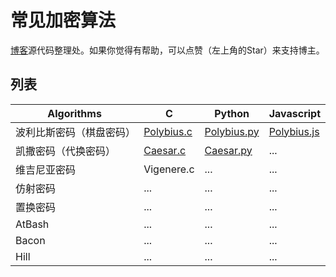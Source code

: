 # 常见加密算法

[博客](http://www.lellansin.com/tutorials/ciphers)源代码整理处。如果你觉得有帮助，可以点赞（左上角的Star）来支持博主。

## 列表

| Algorithms      | C      | Python  |  Javascript |
|-----------------|--------|---------|-------------|
| 波利比斯密码（棋盘密码）|[Polybius.c](https://github.com/Lellansin/cipher-examples/blob/master/c/Polybius.c) | [Polybius.py](https://github.com/Lellansin/cipher-examples/blob/master/python/Polybius.py) | [Polybius.js](https://github.com/Lellansin/cipher-examples/blob/master/javascript/Polybius.js)
| 凯撒密码（代换密码）|[Caesar.c](https://github.com/Lellansin/cipher-examples/blob/master/c/Caesar.c) |[Caesar.py](https://github.com/Lellansin/cipher-examples/blob/master/python/Caesar.py) | ... 
| 维吉尼亚密码 |Vigenere.c| ... | ...
| 仿射密码 | ... | ... | ...
| 置换密码 | ... | ... | ...
| AtBash| ... | ... | ...
| Bacon | ... | ... | ...
| Hill  | ... | ... | ...
